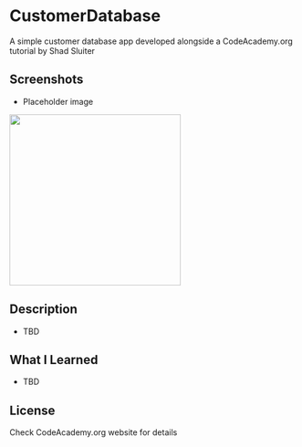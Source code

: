 # CustomerDatabase
A simple customer database app developed alongside a CodeAcademy.org tutorial by Shad Sluiter

## Screenshots
* Placeholder image
<p float="left">
 <img src="https://user-images.githubusercontent.com/40474308/209898194-7ae3cb09-60c6-4ba4-a11a-43b7dbb6caa9.png" width="300" />
</p>

## Description
* TBD

## What I Learned
* TBD

## License
Check CodeAcademy.org website for details

